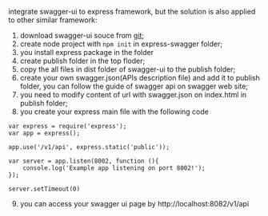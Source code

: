 integrate swagger-ui to express framework, but the solution is also applied to other similar framework:
1. download swagger-ui souce from [git](https://github.com/swagger-api/swagger-ui);
2. create node project with ```npm init``` in express-swagger folder;
3. you install express package in the folder
4. create publish folder in the top floder;
5. copy the all files in dist folder of swagger-ui to the publish folder;
6. create your own swagger.json(APIs description file) and add it to publish folder, you can follow the guide of swagger api on swagger web site;
7. you need to modify content of url with swagger.json on index.html in publish folder;
8. you create your express main file with the following code
```
var express = require('express');
var app = express();

app.use('/v1/api', express.static('public'));

var server = app.listen(8002, function (){
    console.log('Example app listening on port 8002!');
});

server.setTimeout(0)
```
9. you can access your swagger ui page by http://localhost:8082/v1/api
